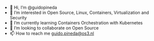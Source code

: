 - 👋 Hi, I’m @guidopineda
- 👀 I’m interested in Open Source, Linux, Containers, Virtualization and Security
- 🌱 I’m currently learning Containers Orchestration with Kubernetes
- 💞️ I’m looking to collaborate on Open Source
- 📫 How to reach me guido.pineda@os3.nl

<!---
guidopineda/guidopineda is a ✨ special ✨ repository because its `README.md` (this file) appears on your GitHub profile.
You can click the Preview link to take a look at your changes.
--->
